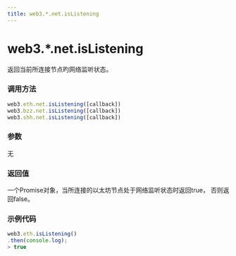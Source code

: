 ```yaml
---
title: web3.*.net.isListening
---
```


# web3.*.net.isListening

返回当前所连接节点旳网络监听状态。

### 调用方法

```js
web3.eth.net.isListening([callback])
web3.bzz.net.isListening([callback])
web3.shh.net.isListening([callback])
```

### 参数
无

### 返回值
一个Promise对象，当所连接的以太坊节点处于网络监听状态时返回true， 否则返回false。

### 示例代码
```js
web3.eth.isListening()
.then(console.log);
> true
```